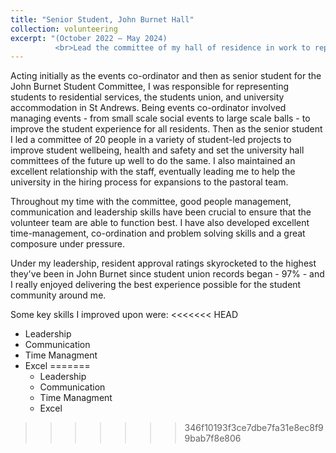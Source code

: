 ```yaml
---
title: "Senior Student, John Burnet Hall"
collection: volunteering
excerpt: "(October 2022 — May 2024) 
          <br>Lead the committee of my hall of residence in work to represent residents, run student-led events and ensure the hall was a safe and welcoming space. My work resulted in the highest committee approval ratings (97%) since student union records, something I'm greatly proud of." 
---
```


Acting initially as the events co-ordinator and then as senior student for the John Burnet Student Committee, I was responsible for representing students to residential services, the students union, and university accommodation in St Andrews. Being events co-ordinator involved managing events - from small scale social events to large scale balls - to improve the student experience for all residents. Then as the senior student I led a committee of 20 people in a variety of student-led projects to improve student wellbeing, health and safety and set the university hall committees of the future up well to do the same. I also maintained an excellent relationship with the staff, eventually leading me to help the university in the hiring process for expansions to the pastoral team.

Throughout my time with the committee, good people management, communication and leadership skills have been crucial to ensure that the volunteer team are able to function best. I have also developed excellent time-management, co-ordination and problem solving skills and a great composure under pressure. 

Under my leadership, resident approval ratings skyrocketed to the highest they've been in John Burnet since student union records began - 97% - and I really enjoyed delivering the best experience possible for the student community around me.

Some key skills I improved upon were:
<<<<<<< HEAD
 * Leadership
 * Communication
 * Time Managment
 * Excel
=======
    - Leadership
    - Communication
    - Time Managment
    - Excel
>>>>>>> 346f10193f3ce7dbe7fa31e8ec8f99bab7f8e806


